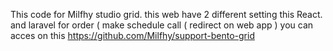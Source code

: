 This code for Milfhy studio grid. this web have 2 different setting this React. and laravel for order ( make schedule call ( redirect on web app ) you can acces on this https://github.com/Milfhy/support-bento-grid
